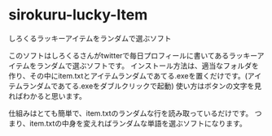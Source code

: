 # sirokuru-lucky-Item
しろくるラッキーアイテムをランダムで選ぶソフト

このソフトはしろくるさんがtwitterで毎日プロフィールに書いてあるラッキーアイテムをランダムで選ぶソフトです。
インストール方法は、適当なフォルダを作り、その中にitem.txtとアイテムランダムであてる.exeを置くだけです。(アイテムランダムであてる.exeをダブルクリックで起動)
使い方はボタンの文字を見ればわかると思います。

仕組みはとても簡単で、item.txtのランダムな行を読み取っているだけです。
つまり、item.txtの中身を変えればランダムな単語を選ぶソフトになります。
